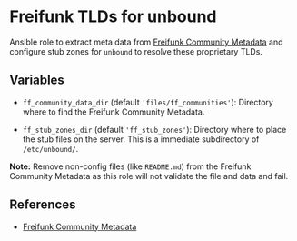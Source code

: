 Freifunk TLDs for unbound
=========================

Ansible role to extract meta data from
[Freifunk Community Metadata](https://github.com/freifunk/icvpn-meta)
and configure stub zones for `unbound` to resolve these proprietary TLDs.


Variables
---------

* `ff_community_data_dir` (default `'files/ff_communities'`):
  Directory where to find the Freifunk Community Metadata.

* `ff_stub_zones_dir` (default `'ff_stub_zones'`):
  Directory where to place the stub files on the server.
  This is a immediate subdirectory of `/etc/unbound/`.


**Note:** Remove non-config files (like `README.md`) from the Freifunk Community Metadata
          as this role will not validate the file and data and fail.

References
----------

* [Freifunk Community Metadata](https://github.com/freifunk/icvpn-meta)
